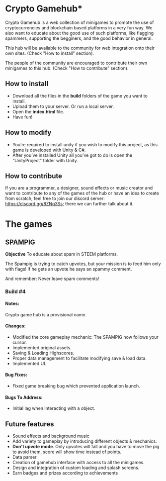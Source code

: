 # Crypto Gamehub*

Crypto Gamehub is a web collection of minigames to promote the use of cryptocurrencies and blockchain based platforms in a very fun way. We also want to educate about the good use of such platforms, like flagging spammers, supporting the begginers, and the good behavior in general.

This hub will be available to the community for web integration onto their own sites. (Check "How to install" section).

The people of the community are encouraged to contribute their own minigames to this hub. (Check "How to contribute" section).

## How to install
- Download all the files in the **build** folders of the game you want to install.
- Upload them to your server. Or run a local server.
- Open the **index.html** file.
- Have fun!

## How to modify
- You’re required to install unity if you wish to modify this project, as this game is developed with Unity & C#.
- After you’ve installed Unity all you’ve got to do is open the “UnityProject” folder with Unity.

## How to contribute
If you are a programmer, a designer, sound effects or music creator and want to contribute to any of the games of the hub or  have an idea to create from scratch, feel free to join our discord server: https://discord.gg/8ZNq3Ss; there we can further talk about it.

# The games

## SPAMPIG
**Objective** To educate about spam in STEEM platforms.

The Spampig is trying to catch upvotes, but your mission is to feed him only with flags! If he gets an upvote he says an spammy comment.

And remember: Never leave spam comments!

### Build #4

#### Notes:
Crypto game hub is a provisional name.

#### Changes:
* Modified the core gameplay mechanic: The SPAMPIG now follows your cursor.
* Implemented original assets.
* Saving & Loading Highscores.
* Proper data management to facilitate modifying save & load data.
* Implemented UI.

#### Bug Fixes:
* Fixed game breaking bug which prevented application launch.

#### Bugs To Address:
* Initial lag when interacting with a object.

## Future features
- Sound effects and background music
- Add variety to gameplay by introducing different objects & mechanics.
- **Don't upvote mode**. Only upvotes will fall and you have to move the pig to avoid them, score will show time instead of points.
- Data parser
- Creation of gamehub interface with access to all the minigames.
- Design and integration of custom loading and splash screens.
- Earn badges and prizes according to achievements
